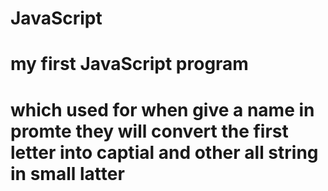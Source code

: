 # JavaScript
# my first JavaScript program 
# which used for when give a name in promte they will convert the first letter into captial and other all string in small latter 